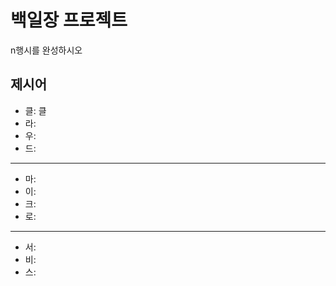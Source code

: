 # 백일장 프로젝트
n행시를 완성하시오

## 제시어
- 클: 클
- 라: 
- 우: 
- 드: 
---
- 마: 
- 이: 
- 크: 
- 로: 
---
- 서: 
- 비:
- 스:
